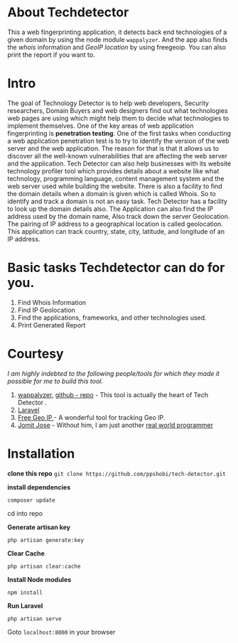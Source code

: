 # About Techdetector

This a web fingerprinting application, it detects back end technologies of a given domain by using the node module `wappalyzer`. And the app also finds the *whois* information and *GeoIP location* by using freegeoip. You can also print the report if you want to.

# Intro
The goal of Technology Detector is to help web developers, Security researchers, Domain Buyers and web designers find out what technologies web pages are using which might help them to decide what technologies to implement themselves. One of the key areas of web application fingerprinting is **penetration testing**. One of the first tasks when conducting a web application penetration test is to try to identify the version of the web server and the web application. The reason for that is that it allows us to discover all the well-known vulnerabilities that are affecting the web server and the application. Tech Detector can also help businesses with its website technology profiler tool which provides details about a website like what technology, programming language, content management system and the web server used while building the website. There is also a facility to find the domain details when a domain is given which is called Whois. So to identify and track a domain is not an easy task. Tech Detector has a facility to look up the domain details also.
The Application can also find the IP address used by the domain name, Also track down the server Geolocation. The pairing of IP address to a geographical location is called geolocation. This application can track country, state, city, latitude, and longitude of an IP address.

# Basic tasks Techdetector can do for you.

1. Find Whois Information
2. Find IP Geolocation
3. Find the applications, frameworks, and other technologies used.
4. Print Generated Report

# Courtesy
*I am highly indebted to the following people/tools for which they made it possible for me to build this tool.*

1. [wappalyzer](http://wappalyzer.com), [github - repo](https://github.com/AliasIO/Wappalyzer) - This tool is actually the heart of Tech Detector .
2. [Laravel ](https://laravel.com/)
3. [Free Geo IP ](http://freegeoip.net) - A wonderful tool for tracking Geo IP.
4. [Jomit Jose](https://github.com/jomoos) - Without him, I am just another  [real world programmer](http://imgur.com/a/SohjD)

# Installation

**clone this repo**
`git clone https://github.com/ppshobi/tech-detector.git`

**install dependencies**

`composer update`

cd into repo

**Generate artisan key**

`php artisan generate:key`

**Clear Cache**

`php artisan clear:cache`

**Install Node modules**

`npm install`

**Run Laravel**

`php artisan serve`

Goto `localhost:8000` in your browser